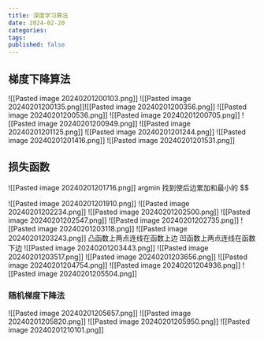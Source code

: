```yaml
---
title: 深度学习算法
date: 2024-02-20
categories: 
tags: 
published: false
---
```




## 梯度下降算法

![[Pasted image 20240201200103.png]]
![[Pasted image 20240201200135.png]]![[Pasted image 20240201200356.png]]
![[Pasted image 20240201200536.png]]
![[Pasted image 20240201200705.png]]
![[Pasted image 20240201200949.png]]
![[Pasted image 20240201201125.png]]
![[Pasted image 20240201201244.png]]
![[Pasted image 20240201201416.png]]
![[Pasted image 20240201201531.png]]

## 损失函数
![[Pasted image 20240201201716.png]]
argmin 找到使后边累加和最小的 $\$

![[Pasted image 20240201201910.png]]
![[Pasted image 20240201202234.png]]
![[Pasted image 20240201202500.png]]
![[Pasted image 20240201202547.png]]
![[Pasted image 20240201202735.png]]
![[Pasted image 20240201203118.png]]
![[Pasted image 20240201203243.png]]
凸函数上两点连线在函数上边
凹函数上两点连线在函数下边
![[Pasted image 20240201203443.png]]
![[Pasted image 20240201203517.png]]
![[Pasted image 20240201203656.png]]
![[Pasted image 20240201204754.png]]
![[Pasted image 20240201204936.png]]
![[Pasted image 20240201205504.png]]

### 随机梯度下降法
![[Pasted image 20240201205657.png]]
![[Pasted image 20240201205820.png]]
![[Pasted image 20240201205950.png]]
![[Pasted image 20240201210101.png]]















